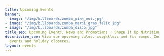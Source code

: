 ```yaml
---
title: Upcoming Events
banner:
- image: "/img/billboards/zumba_pink_out.jpg"
- image: "/img/billboards/zumba_mardi_gras_felix.jpg"
- image: "/img/billboards/zumba_disco.jpg"
title_seo: Upcoming Events, News and Promotions | Shape It Up Nutrition & Fitness
description_seo: View our upcoming sales, weightloss and fit camps, Zumba in da Club
  events and holiday closures.
layout: events
---
```


